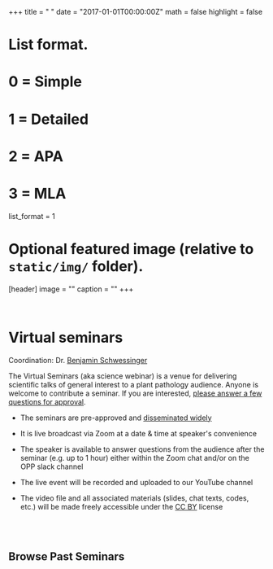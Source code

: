 +++
title = " "
date = "2017-01-01T00:00:00Z"
math = false
highlight = false

# List format.
#   0 = Simple
#   1 = Detailed
#   2 = APA
#   3 = MLA
list_format = 1

# Optional featured image (relative to `static/img/` folder).
[header]
image = ""
caption = ""
+++

<br>
<h1> Virtual seminars</h1>


Coordination: Dr. [Benjamin Schwessinger](https://twitter.com/schwessinger)  
 
The Virtual Seminars (aka science webinar) is a venue for delivering scientific talks of general interest to a plant pathology audience. Anyone is welcome to contribute a seminar. If you are interested, [please answer a few questions for approval](https://docs.google.com/forms/d/e/1FAIpQLSdCBzRJRzSVnx4J-sIaeAfpQvbSGHCjyINnIT-tqOKLk3wPQA/viewform?usp=send_form).  

- The seminars are pre-approved and [disseminated widely](https://twitter.com/OpenPlantPath)

- It is live broadcast via Zoom at a date & time at speaker's convenience 

- The speaker is available to answer questions from the audience after the seminar (e.g. up to 1 hour) either within the Zoom chat and/or on the OPP slack channel

- The live event will be recorded and uploaded to our YouTube channel

- The video file and all associated materials (slides, chat texts, codes, etc.) will be made freely accessible under the [CC BY](https://creativecommons.org/licenses/) license
<br>


<br>
<h2>Browse Past Seminars</h2>


